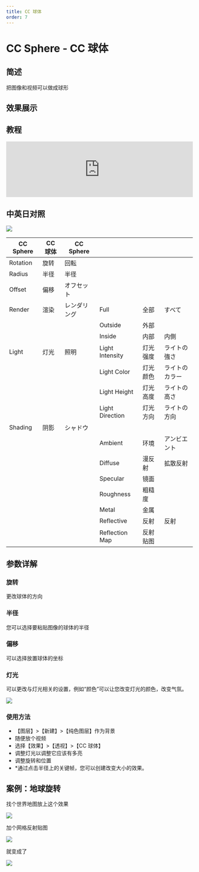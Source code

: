 ```yaml
---
title: CC 球体
order: 7
---
```


# CC Sphere - CC 球体

## 简述

把图像和视频可以做成球形

## 效果展示

## 教程

<iframe src="https://player.bilibili.com/player.html?bvid=BV1e34y1X7Vj&page=90&high_quality=1" width="100%" allowfullscreen="allowfullscreen" frameborder="0"></iframe>

## 中英日对照

![](https://cdn.yuelili.com/20211226032557.png)

| CC Sphere | CC 球体 | CC Sphere    |                 |          |                |
| --------- | ------- | ------------ | --------------- | -------- | -------------- |
| Rotation  | 旋转    | 回転         |                 |          |                |
| Radius    | 半径    | 半径         |                 |          |                |
| Offset    | 偏移    | オフセット   |                 |          |                |
| Render    | 渲染    | レンダリング | Full            | 全部     | すべて         |
|           |         |              | Outside         | 外部     |                |
|           |         |              | Inside          | 内部     | 内側           |
| Light     | 灯光    | 照明         | Light Intensity | 灯光强度 | ライトの強さ   |
|           |         |              | Light Color     | 灯光颜色 | ライトのカラー |
|           |         |              | Light Height    | 灯光高度 | ライトの高さ   |
|           |         |              | Light Direction | 灯光方向 | ライトの方向   |
| Shading   | 阴影    | シャドウ     |                 |          |                |
|           |         |              | Ambient         | 环境     | アンビエント   |
|           |         |              | Diffuse         | 漫反射   | 拡散反射       |
|           |         |              | Specular        | 镜面     |                |
|           |         |              | Roughness       | 粗糙度   |                |
|           |         |              | Metal           | 金属     |                |
|           |         |              | Reflective      | 反射     | 反射           |
|           |         |              | Reflection Map  | 反射贴图 |                |

## 参数详解

### 旋转

更改球体的方向

### 半径

您可以选择要粘贴图像的球体的半径

### 偏移

可以选择放置球体的坐标

### 灯光

可以更改与灯光相关的设置，例如“颜色”可以让您改变灯光的颜色，改变气氛。

![](https://cdn.yuelili.com/20211226033011.png)

### 使用方法

- 【图层】>【新建】>【纯色图层】作为背景
- 随便放个视频
- 选择【效果】>【透视】>【CC 球体】
- 调整灯光以调整它应该有多亮
- 调整旋转和位置
- \*通过点击半径上的关键帧，您可以创建改变大小的效果。

## 案例：地球旋转

找个世界地图放上这个效果

![](https://cdn.yuelili.com/20211226141946.png)

加个网格反射贴图

![](https://cdn.yuelili.com/20211226142223.png)

就变成了

![](https://cdn.yuelili.com/20211226142153.png)
